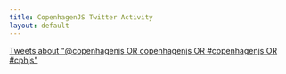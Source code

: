 ```yaml
---
title: CopenhagenJS Twitter Activity
layout: default
---
```


<a class="twitter-timeline" href="https://twitter.com/search?q=%40copenhagenjs+OR+copenhagenjs+OR+%23copenhagenjs+OR+%23cphjs" data-widget-id="306139767949623296" height="4000">Tweets about "@copenhagenjs OR copenhagenjs OR #copenhagenjs OR #cphjs"</a>

<script>!function(d,s,id){var js,fjs=d.getElementsByTagName(s)[0];if(!d.getElementById(id)){js=d.createElement(s);js.id=id;js.src="//platform.twitter.com/widgets.js";fjs.parentNode.insertBefore(js,fjs);}}(document,"script","twitter-wjs");</script>
